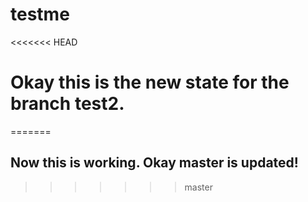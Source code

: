 # testme

<<<<<<< HEAD
# Okay this is the new state for the branch test2.
=======
## Now this is working. Okay master is updated!
>>>>>>> master
